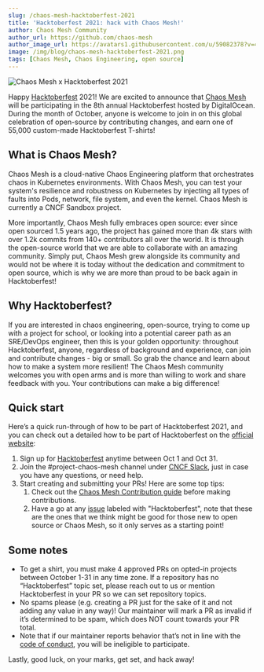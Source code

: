 ```yaml
---
slug: /chaos-mesh-hacktoberfest-2021
title: 'Hacktoberfest 2021: hack with Chaos Mesh!'
author: Chaos Mesh Community
author_url: https://github.com/chaos-mesh
author_image_url: https://avatars1.githubusercontent.com/u/59082378?v=4
image: /img/blog/chaos-mesh-hacktoberfest-2021.png
tags: [Chaos Mesh, Chaos Engineering, open source]
---
```


![Chaos Mesh x Hacktoberfest 2021](/img/blog/chaos-mesh-hacktoberfest-2021.png)

Happy [Hacktoberfest](https://hacktoberfest.digitalocean.com/) 2021! We are excited to announce that [Chaos Mesh](https://github.com/chaos-mesh) will be participating in the 8th annual Hacktoberfest hosted by DigitalOcean. During the month of October, anyone is welcome to join in on this global celebration of open-source by contributing changes, and earn one of 55,000 custom-made Hacktoberfest T-shirts!

<!--truncate-->

## What is Chaos Mesh?

Chaos Mesh is a cloud-native Chaos Engineering platform that orchestrates chaos in Kubernetes environments. With Chaos Mesh, you can test your system's resilience and robustness on Kubernetes by injecting all types of faults into Pods, network, file system, and even the kernel. Chaos Mesh is currently a CNCF Sandbox project.

More importantly, Chaos Mesh fully embraces open source: ever since open sourced 1.5 years ago, the project has gained more than 4k stars with over 1.2k commits from 140+ contributors all over the world. It is through the open-source world that we are able to collaborate with an amazing community. Simply put, Chaos Mesh grew alongside its community and would not be where it is today without the dedication and commitment to open source, which is why we are more than proud to be back again in Hacktoberfest!

## Why Hacktoberfest?

If you are interested in chaos engineering, open-source, trying to come up with a project for school, or looking into a potential career path as an SRE/DevOps engineer, then this is your golden opportunity: throughout Hacktoberfest, anyone, regardless of background and experience, can join and contribute changes - big or small. So grab the chance and learn about how to make a system more resilient! The Chaos Mesh community welcomes you with open arms and is more than willing to work and share feedback with you. Your contributions can make a big difference!

## Quick start

Here’s a quick run-through of how to be part of Hacktoberfest 2021, and you can check out a detailed how to be part of Hacktoberfest on the [official website](https://hacktoberfest.digitalocean.com/resources/participation):

1. Sign up for [Hacktoberfest](https://hacktoberfest.digitalocean.com/) anytime between Oct 1 and Oct 31.
2. Join the #project-chaos-mesh channel under [CNCF Slack](https://slack.cncf.io/), just in case you have any questions, or need help.
3. Start creating and submitting your PRs! Here are some top tips:
   1. Check out the [Chaos Mesh Contribution guide](https://github.com/chaos-mesh/chaos-mesh/blob/master/CONTRIBUTING.md) before making contributions.
   2. Have a go at any [issue](https://github.com/chaos-mesh/chaos-mesh/issues) labeled with "Hacktoberfest", note that these are the ones that we think might be good for those new to open source or Chaos Mesh, so it only serves as a starting point!

## Some notes

- To get a shirt, you must make 4 approved PRs on opted-in projects between October 1-31 in any time zone. If a repository has no “Hacktoberfest” topic set, please reach out to us or mention Hacktoberfest in your PR so we can set repository topics.
- No spams please (e.g. creating a PR just for the sake of it and not adding any value in any way)! Our maintainer will mark a PR as invalid if it’s determined to be spam, which does NOT count towards your PR total.
- Note that if our maintainer reports behavior that’s not in line with the [code of conduct](https://github.com/chaos-mesh/chaos-mesh/blob/master/CODE_OF_CONDUCT.md), you will be ineligible to participate.

Lastly, good luck, on your marks, get set, and hack away!
